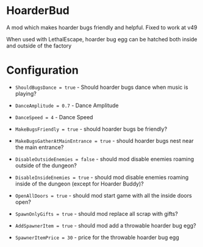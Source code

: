 # HoarderBud
A mod which makes hoarder bugs friendly and helpful.
Fixed to work at v49


When used with LethalEscape, hoarder bug egg can be hatched both inside and outside of the factory

# Configuration

* `ShouldBugsDance = true` - Should hoarder bugs dance when music is playing?
* `DanceAmplitude = 0.7` - Dance Amplitude
* `DanceSpeed = 4` - Dance Speed

* `MakeBugsFriendly = true` - should hoarder bugs be friendly?
* `MakeBugsGatherAtMainEntrance = true` - should hoarder bugs nest near the main entrance?
* `DisableOutsideEnemies = false` - should mod disable enemies roaming outside of the dungeon?
* `DisableInsideEnemies = true` - should mod disable enemies roaming inside of the dungeon (except for Hoarder Buddy)?
* `OpenAllDoors = true` - should mod start game with all the inside doors open?
* `SpawnOnlyGifts = true` - should mod replace all scrap with gifts?
* `AddSpawnerItem = true` - should mod add a throwable hoarder bug egg?
* `SpawnerItemPrice = 30` - price for the throwable hoarder bug egg